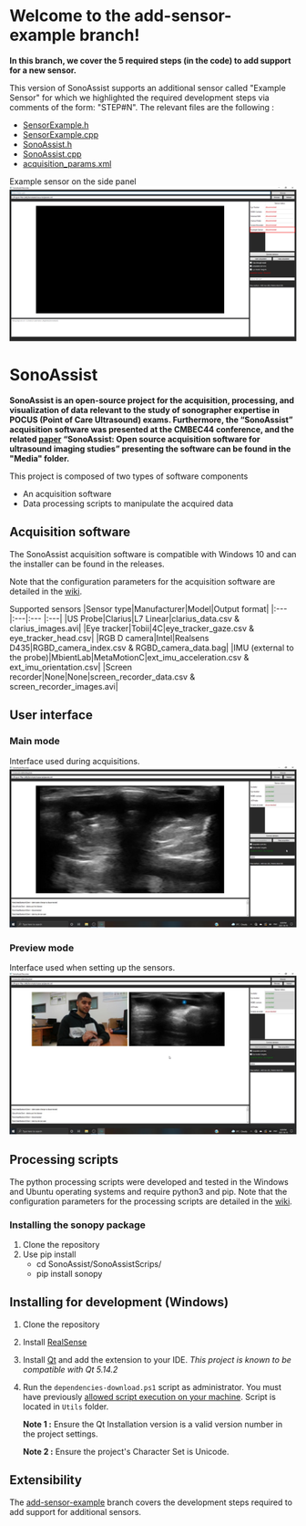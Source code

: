 # Welcome to the add-sensor-example branch!

**In this branch, we cover the 5 required steps (in the code) to add support for a new sensor.**

This version of SonoAssist supports an additional sensor called "Example Sensor" for which we highlighted the required development steps via comments of the form: "STEP#N".
The relevant files are the following : 
* [SensorExample.h](https://github.com/LATIS-ETS/SonoAssist/blob/add-sensor-example/SonoAssist/SonoAssist/SensorExample.h)
* [SensorExample.cpp](https://github.com/LATIS-ETS/SonoAssist/blob/add-sensor-example/SonoAssist/SonoAssist/SensorExample.cpp)
* [SonoAssist.h](https://github.com/LATIS-ETS/SonoAssist/blob/add-sensor-example/SonoAssist/SonoAssist/SonoAssist.h)
* [SonoAssist.cpp](https://github.com/LATIS-ETS/SonoAssist/blob/add-sensor-example/SonoAssist/SonoAssist/SonoAssist.cpp)
* [acquisition_params.xml](https://github.com/LATIS-ETS/SonoAssist/blob/add-sensor-example/SonoAssistParams/acquisition_params.xml)

Example sensor on the side panel
![](Media/add_sensor_example.png)

# SonoAssist

**SonoAssist is an open-source project for the acquisition, processing, and visualization of data relevant to the study of sonographer expertise in POCUS (Point of Care Ultrasound) exams. Furthermore, the “SonoAssist” acquisition software was presented at the CMBEC44 conference, and the related [paper](Media/paper.pdf) “SonoAssist: Open source acquisition software for ultrasound imaging studies” presenting the software can be found in the "Media" folder.**

This project is composed of two types of software components
* An acquisition software
* Data processing scripts to manipulate the acquired data

## Acquisition software

The SonoAssist acquisition software is compatible with Windows 10 and can the installer can be found in the releases. 

Note that the configuration parameters for the acquisition software are detailed in the [wiki](https://github.com/OneWizzardBoi/SonoAsist/wiki/Acquisition-software-configuration).

Supported sensors
|Sensor type|Manufacturer|Model|Output format|
|:--- |:---|:--- |:---|
|US Probe|Clarius|L7 Linear|clarius_data.csv & clarius_images.avi|
|Eye tracker|Tobii|4C|eye_tracker_gaze.csv & eye_tracker_head.csv|
|RGB D camera|Intel|Realsens D435|RGBD_camera_index.csv & RGBD_camera_data.bag|
|IMU (external to the probe)|MbientLab|MetaMotionC|ext_imu_acceleration.csv & ext_imu_orientation.csv|
|Screen recorder|None|None|screen_recorder_data.csv & screen_recorder_images.avi|

## User interface

### Main mode
Interface used during acquisitions.
![](Media/main_mode.jpg)

### Preview mode
Interface used when setting up the sensors.
![](Media/preview_mode.jpg)


## Processing scripts

The python processing scripts were developed and tested in the Windows and Ubuntu operating systems and require python3 and pip.
Note that the configuration parameters for the processing scripts are detailed in the [wiki](https://github.com/OneWizzardBoi/SonoAsist/wiki/Processing-scripts-configuration).

### Installing the sonopy package
1. Clone the repository
2. Use pip install
    - cd SonoAssist/SonoAssistScrips/
    - pip install sonopy

## Installing for development (Windows)

1. Clone the repository
2. Install [RealSense](https://www.intelrealsense.com/sdk-2/)
3. Install [Qt](https://www.qt.io/download-open-source?hsCtaTracking=9f6a2170-a938-42df-a8e2-a9f0b1d6cdce%7C6cb0de4f-9bb5-4778-ab02-bfb62735f3e5) and add the extension to your IDE. _This project is known to be compatible with Qt 5.14.2_
4. Run the `dependencies-download.ps1` script as administrator. You must have previously [allowed script execution on your machine](https://docs.microsoft.com/en-us/powershell/module/microsoft.powershell.security/set-executionpolicy?view=powershell-7.1). Script is located in `Utils` folder.

    **Note 1 :** Ensure the Qt Installation version is a valid version number in the project settings.

    **Note 2 :** Ensure the project's Character Set is Unicode.

## Extensibility

The [add-sensor-example](https://github.com/LATIS-ETS/SonoAssist/tree/add-sensor-example) branch covers the development steps required to add support for additional sensors. 